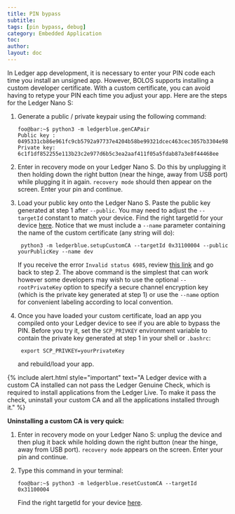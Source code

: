 ```yaml
---
title: PIN bypass
subtitle: 
tags: [pin bypass, debug]
category: Embedded Application
toc:
author:
layout: doc
---
```


<!-- $ Nov 2022 -->

In Ledger app development, it is necessary to enter your PIN code each time you install an unsigned app. However, BOLOS supports installing a custom developer certificate. With a custom certificate, you can avoid having to retype your PIN each time you adjust your app. Here are the steps for the Ledger Nano S:

1.  Generate a public / private keypair using the following command:

        foo@bar:~$ python3 -m ledgerblue.genCAPair
        Public key : 0495331cb86e961fc9cb5792a97737e4204b58be99321dcec463cec3057b3304e9875614004e6e540ab0610a1339fae22df6f6f3ec594912b409d69b72f0eaf390
        Private key: 6c1f1df852255e113b23c2e977d6b5c3ea2aaf411f05a5fdab87a3e8f44468ee

2. Enter in recovery mode on your Ledger Nano S. Do this by unplugging it then holding down the right button (near the hinge, away from USB port) while plugging it in again. `recovery mode` should then appear on the screen. Enter your pin and continue.

3. Load your public key onto the Ledger Nano S. Paste the public key generated at step 1 after `--public`. You may need to adjust the `--targetId` constant to match your device. Find the right targetId for your device [here](https://gist.github.com/TamtamHero/b7651ffe6f1e485e3886bf4aba673348). Notice that we must include a `--name` parameter containing the name of the custom certificate (any string will do):

        python3 -m ledgerblue.setupCustomCA --targetId 0x31100004 --public yourPublicKey --name dev

    If you receive the error `Invalid status 6985`, review [this link](https://github.com/LedgerHQ/blue-loader-python/issues/42) and go back to step 2. The above command is the simplest that can work however some developers may wish to use the optional `--rootPrivateKey` option to specify a secure channel encryption key (which is the private key generated at step 1) or use the `--name` option for convenient labeling according to local convention.

4. Once you have loaded your custom certificate, load an app you compiled onto your Ledger device to see if you are able to bypass the PIN. Before you try it, set the `SCP_PRIVKEY` environment variable to contain the private key generated at step 1 in your shell or `.bashrc`:

        export SCP_PRIVKEY=yourPrivateKey

    and rebuild/load your app.


<!--  -->
{% include alert.html style="important" text="A Ledger device with a custom CA installed can not pass the Ledger Genuine Check, which is required to install applications from the Ledger Live. To make it pass the check, uninstall your custom CA and all the applications installed through it." %}
<!--  -->

**Uninstalling a custom CA is very quick:**

1. Enter in recovery mode on your Ledger Nano S: unplug the device and then plug it back while holding down the right button (near the hinge, away from USB port). `recovery mode` appears on the screen. Enter your pin and continue.

2.  Type this command in your terminal:

        foo@bar:~$ python3 -m ledgerblue.resetCustomCA --targetId 0x31100004

    Find the right targetId for your device [here](https://gist.github.com/TamtamHero/b7651ffe6f1e485e3886bf4aba673348).
